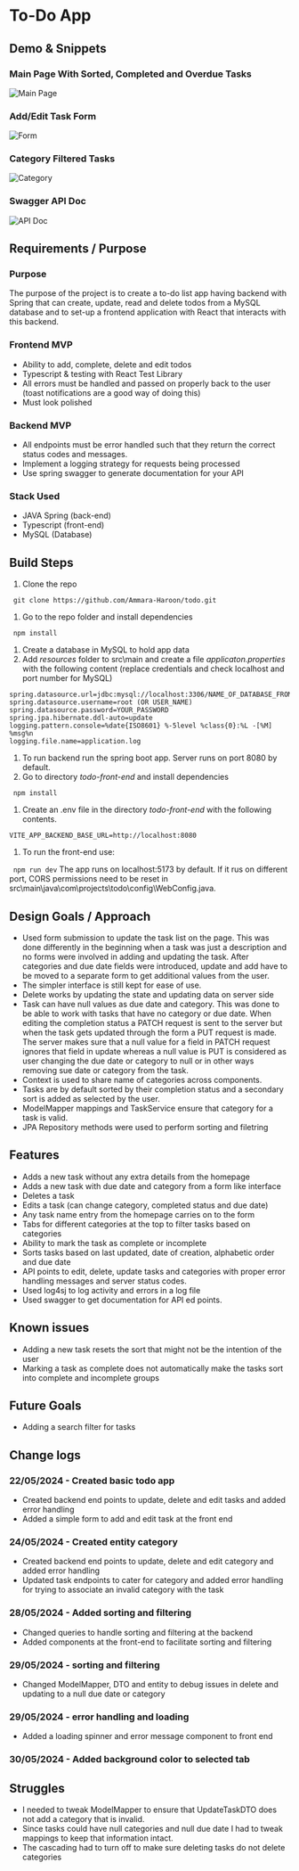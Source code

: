# To-Do App

## Demo & Snippets
### Main Page With Sorted, Completed and Overdue Tasks
![Main Page](image-7.png)
### Add/Edit Task Form
![Form](image-1.png)
### Category Filtered Tasks
![Category](image-8.png)
### Swagger API Doc
![API Doc](image-4.png)
## Requirements / Purpose

### Purpose 
The purpose of the project is to create a to-do list app having backend with Spring that can create, update, read and delete todos from a MySQL database and to set-up a frontend application with React that interacts with this backend.
### Frontend MVP
* Ability to add, complete, delete and edit todos
* Typescript & testing with React Test Library
* All errors must be handled and passed on properly back to the user (toast notifications are a good way of doing this)
* Must look polished
### Backend MVP
* All endpoints must be error handled such that they return the correct status codes and messages.
* Implement a logging strategy for requests being processed
* Use spring swagger to generate documentation for your API

### Stack Used
* JAVA Spring (back-end)
* Typescript (front-end)
* MySQL (Database)

## Build Steps
1. Clone the repo

``` git clone https://github.com/Ammara-Haroon/todo.git```
1. Go to the repo folder and install dependencies

``` npm install```
1. Create a database in MySQL to hold app data  
1. Add *resources* folder to src\main and create a file *applicaton.properties* with the following content (replace credentials and check localhost and port number for MySQL)
``` spring.application.name=todo
spring.datasource.url=jdbc:mysql://localhost:3306/NAME_OF_DATABASE_FROM_PREVIOUS_STEP
spring.datasource.username=root (OR USER_NAME)
spring.datasource.password=YOUR_PASSWORD
spring.jpa.hibernate.ddl-auto=update
logging.pattern.console=%date{ISO8601} %-5level %class{0}:%L -[%M] %msg%n
logging.file.name=application.log
```
1. To run backend run the spring boot app. Server runs on port 8080 by default.
1. Go to directory *todo-front-end* and install dependencies

``` npm install```
1. Create an .env file in the directory *todo-front-end* with the following contents.

```VITE_APP_BACKEND_BASE_URL=http://localhost:8080``` 
1. To run the front-end use:

``` npm run dev```
The app runs on localhost:5173 by default. If it rus on different port, CORS permissions need to be reset in src\main\java\com\projects\todo\config\WebConfig.java.

## Design Goals / Approach

-   Used form submission to update the task list on the page. This was done differently in the beginning when a task was just a description and no forms were involved in adding and updating the task. After categories and due date fields were introduced, update and add have to be moved to a separate form to get additional values from the user. 
-   The simpler interface is still kept for ease of use.
-   Delete works by updating the state and updating data on server side 
-   Task can have null values as due date and category. This was done to be able to work with tasks that have no category or due date. When editing the completion status a PATCH request is sent to the server but when the task gets updated through the form a PUT request is made. The server makes sure that a null value for a field in PATCH request ignores that field in update whereas a null value is PUT is considered as user changing the due date or category to null or in other ways removing sue date or category from the task.  
-   Context is used to share name of categories across components. 
-   Tasks are by default sorted by their completion status and a secondary sort is added as selected by the user. 
-   ModelMapper mappings and TaskService ensure that category for a task is valid.
- JPA Repository methods were used to perform sorting and filetring

## Features

-   Adds a new task without any extra details from the homepage
-   Adds a new task with due date and category from a form like interface
-   Deletes a task
-   Edits a task (can change category, completed status and due date)
-   Any task name entry from the homepage carries on to the form 
-   Tabs for different categories at the top to filter tasks based on categories
-   Ability to mark the task as complete or incomplete
-   Sorts tasks based on last updated, date of creation, alphabetic order and due date
-   API points to edit, delete, update tasks and categories with proper error handling messages and server status codes.
-   Used log4sj to log activity and errors in a log file
-   Used swagger to get documentation for API ed points.

## Known issues

-   Adding a new task resets the sort that might not be the intention of the user
-   Marking a task as complete does not automatically make the tasks sort into complete and incomplete groups

## Future Goals

-   Adding a search filter for tasks

## Change logs

### 22/05/2024 - Created basic todo app

-   Created backend end points to update, delete and edit tasks and added error handling  
-   Added a simple form to add and edit task at the front end

### 24/05/2024 - Created entity category

-   Created backend end points to update, delete and edit category and added error handling  
-   Updated task endpoints to cater for category and added error handling for trying to associate an invalid category with the task

### 28/05/2024 - Added sorting and filtering

-   Changed queries to handle sorting and filtering at the backend  
-   Added components at the front-end to facilitate sorting and filtering

### 29/05/2024 - sorting and filtering

-   Changed ModelMapper, DTO and entity to debug issues in delete and updating to a null due date or category   

### 29/05/2024 - error handling and loading

-   Added a loading spinner and error message component to front end   

### 30/05/2024 - Added background color to selected tab

## Struggles

-   I needed to tweak ModelMapper to ensure that UpdateTaskDTO does not add a category that is invalid.
-   Since tasks could have null categories and null due date I had to tweak mappings to keep that information intact.
-   The cascading had to turn off to make sure deleting tasks do not delete categories    
